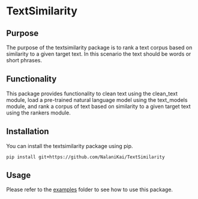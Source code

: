 # TextSimilarity

## Purpose
The purpose of the textsimilarity package is to rank a text corpus based on similarity to a given target text. In this scenario the text should be words or short phrases. 

## Functionality 
This package provides functionality to clean text using the clean_text module, load a pre-trained natural language model using the text_models module, and rank a corpus of text based on similarity to a given target text using the rankers module.  

## Installation
You can install the textsimilarity package using pip.
```
pip install git+https://github.com/NalaniKai/TextSimilarity
```

## Usage
Please refer to the [examples](https://github.com/NalaniKai/TextSimilarity/tree/main/examples) folder to see how to use this package.